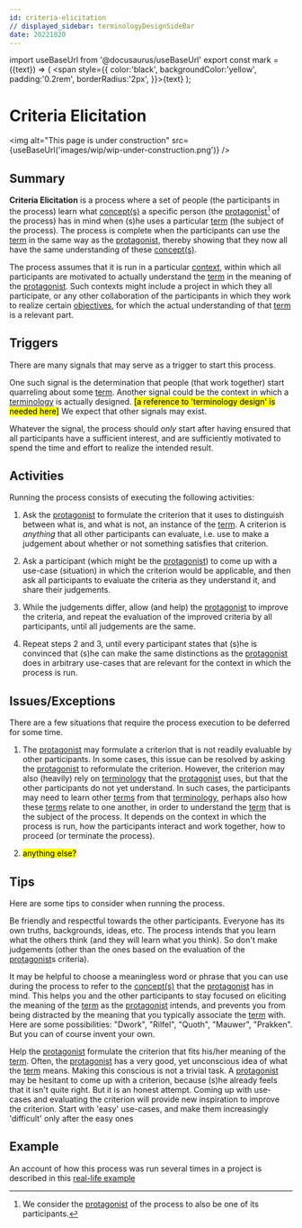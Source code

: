 ```yaml
---
id: criteria-elicitation
// displayed_sidebar: terminologyDesignSideBar
date: 20221020
---
```


import useBaseUrl from '@docusaurus/useBaseUrl'
export const mark = ({text}) => ( <span style={{ color:'black', backgroundColor:'yellow', padding:'0.2rem', borderRadius:'2px', }}>{text}</span> );

# Criteria Elicitation

<img
  alt="This page is under construction"
  src={useBaseUrl('images/wip/wip-under-construction.png')}
/>

## Summary
**Criteria Elicitation** is a process where a set of people (the participants in the process) learn what [concept(s)](@) a specific person (the [protagonist](@)[^1] of the process) has in mind when (s)he uses a particular [term](@) (the subject of the process). The process is complete when the participants can use the [term](@) in the same way as the [protagonist](@), thereby showing that they now all have the same understanding of these [concept(s)](@).

[^1]: We consider the [protagonist](@) of the process to also be one of its participants.

The process assumes that it is run in a particular [context](scope@), within which all participants are motivated to actually understand the [term](@) in the meaning of the [protagonist](@). Such contexts might include a project in which they all participate, or any other collaboration of the participants in which they work to realize certain [objectives](@), for which the actual understanding of that [term](@) is a relevant part.

## Triggers

There are many signals that may serve as a trigger to start this process.

One such signal is the determination that people (that work together) start quarreling about some [term](@). Another signal could be the context in which a [terminology](@) is actually designed. <mark>[a reference to 'terminology design' is needed here]</mark> We expect that other signals may exist.

Whatever the signal, the process should _only_ start after having ensured that all participants have a sufficient interest, and are sufficiently motivated to spend the time and effort to realize the intended result.

## Activities

Running the process consists of executing the following activities:

1. Ask the [protagonist](@) to formulate the criterion that it uses to distinguish between what is, and what is not, an instance of the [term](@). A criterion is *anything* that all other participants can evaluate, i.e. use to make a judgement about whether or not something satisfies that criterion.

2. Ask a participant (which might be the [protagonist](@)) to come up with a use-case (situation) in which the criterion would be applicable, and then ask all participants to evaluate the criteria as they understand it, and share their judgements.

3. While the judgements differ, allow (and help) the [protagonist](@) to improve the criteria, and repeat the evaluation of the improved criteria by all participants, until all judgements are the same.

4. Repeat steps 2 and 3, until every participant states that (s)he is convinced that (s)he can make the same distinctions as the [protagonist](@) does in arbitrary use-cases that are relevant for the context in which the process is run.

## Issues/Exceptions

There are a few situations that require the process execution to be deferred for some time.

1. The [protagonist](@) may formulate a criterion that is not readily evaluable by other participants. In some cases, this issue can be resolved by asking the [protagonist](@) to reformulate the criterion. However, the criterion may also (heavily) rely on [terminology](@) that the [protagonist](@) uses, but that the other participants do not yet understand. In such cases, the participants may need to learn other [terms](@) from that [terminology](@), perhaps also how these [terms](@) relate to one another, in order to understand the [term](@) that is the subject of the process. It depends on the context in which the process is run, how the participants interact and work together, how to proceed (or terminate the process).

2. <mark>anything else?</mark>

## Tips

Here are some tips to consider when running the process.

Be friendly and respectful towards the other participants. Everyone has its own truths, backgrounds, ideas, etc. The process intends that you learn what the others think (and they will learn what you think). So don't make judgements (other than the ones based on the evaluation of the [protagonist](@)s criteria).

It may be helpful to choose a meaningless word or phrase that you can use during the process to refer to the [concept(s)](@) that the [protagonist](@) has in mind. This helps you and the other participants to stay focused on eliciting the meaning of the [term](@) as the [protagonist](@) intends, and prevents you from being distracted by the meaning that you typically associate the [term](@) with. Here are some possibilities: "Dwork", "Rilfel", "Quoth", "Mauwer", "Prakken". But you can of course invent your own.

Help the [protagonist](@) formulate the criterion that fits his/her meaning of the [term](@). Often, the [protagonist](@) has a very good, yet unconscious idea of what the [term](@) means. Making this conscious is not a trivial task. A [protagonist](@) may be hesitant to come up with a criterion, because (s)he already feels that it isn't quite right. But it is an honest attempt. Coming up with use-cases and evaluating the criterion will provide new inspiration to improve the criterion. Start with 'easy' use-cases, and make them increasingly 'difficult' only after the easy ones

## Example

An account of how this process was run several times in a project is described in this [real-life example](real-life-example)